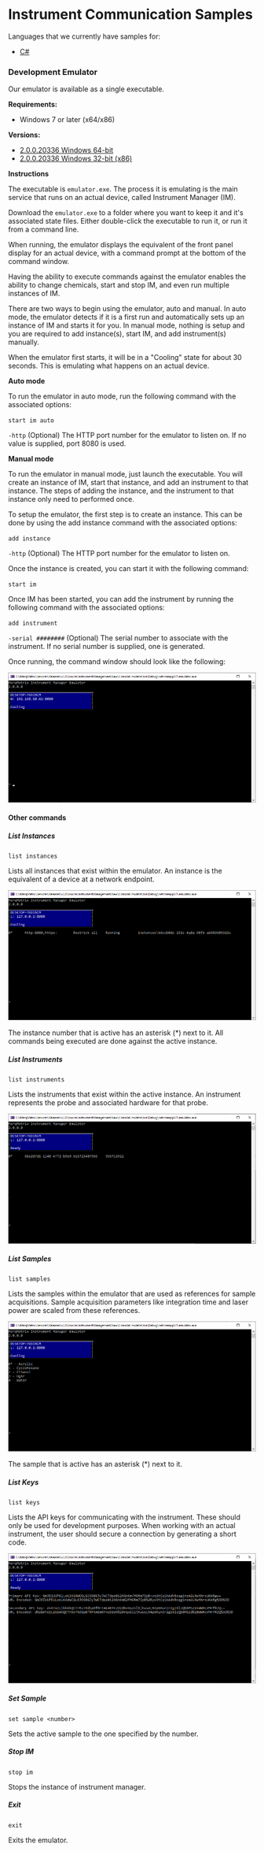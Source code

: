 # Instrument Communication Samples
Languages that we currently have samples for:

- [C#](C#)

### Development Emulator
Our emulator is available as a single executable.

**Requirements:**

- Windows 7 or later (x64/x86)

**Versions:**

- [2.0.0.20336 Windows 64-bit](https://marqmetrixresources01.blob.core.windows.net/software/Emulator/2.0.0.20336-08/win-x64/emulator.exe)
- [2.0.0.20336 Windows 32-bit (x86)](https://marqmetrixresources01.blob.core.windows.net/software/Emulator/2.0.0.20336-08/win-x86/emulator.exe)


**Instructions**

The executable is `emulator.exe`. The process it is emulating is the main service that runs on an actual device, called Instrument Manager (IM).

Download the `emulator.exe` to a folder where you want to keep it and it's associated state files. Either double-click the executable to run it, or run it from a command line.

When running, the emulator displays the equivalent of the front panel display for an actual device, with a command prompt at the bottom of the command window.

Having the ability to execute commands against the emulator enables the ability to change chemicals, start and stop IM, and even run multiple instances of IM.

There are two ways to begin using the emulator, auto and manual. In auto mode, the emulator detects if it is a first run and automatically sets up an instance of IM and starts it for you. In manual mode, nothing is setup and you are required to add instance(s), start IM, and add instrument(s) manually.

When the emulator first starts, it will be in a "Cooling" state for about 30 seconds. This is emulating what happens on an actual device.

**Auto mode**

To run the emulator in auto mode, run the following command with the associated options:

`start im auto`

`-http`
(Optional) The HTTP port number for the emulator to listen on. If no value is supplied, port 8080 is used.

**Manual mode**

To run the emulator in manual mode, just launch the executable. You will create an instance of IM, start that instance, and add an instrument to that instance. The steps of adding the instance, and the instrument to that instance only need to performed once.

To setup the emulator, the first step is to create an instance. This can be done by using the add instance command with the associated options:

`add instance`

`-http`
(Optional) The HTTP port number for the emulator to listen on.

Once the instance is created, you can start it with the following command:

`start im`

Once IM has been started, you can add the instrument by running the following command with the associated options:

`add instrument`

`-serial ########`
(Optional) The serial number to associate with the instrument. If no serial number is supplied, one is generated.

Once running, the command window should look like the following:

![Auto Mode Emulator Cooling](EmulatorSetup/AutoModeCooling.png)

#### Other commands
##### List Instances

`list instances`

Lists all instances that exist within the emulator. An instance is the equivalent of a device at a network endpoint.

![List Instances](EmulatorSetup/ListInstances.png)

The instance number that is active has an asterisk (*) next to it. All commands being executed are done against the active instance.

##### List Instruments

`list instruments`

Lists the instruments that exist within the active instance. An instrument represents the probe and associated hardware for that probe.

![List Instances](EmulatorSetup/ListInstruments.png)

##### List Samples

`list samples`

Lists the samples within the emulator that are used as references for sample acquisitions. Sample acquisition parameters like integration time and laser power are scaled from these references.

![List Samples](EmulatorSetup/ListSamples.png)

The sample that is active has an asterisk (*) next to it.

##### List Keys

`list keys`

Lists the API keys for communicating with the instrument. These should only be used for development purposes. When working with an actual instrument, the user should secure a connection by generating a short code.

![List Samples](EmulatorSetup/ListKeys.png)

##### Set Sample

`set sample <number>`

Sets the active sample to the one specified by the number. 

##### Stop IM

`stop im`

Stops the instance of instrument manager.

##### Exit

`exit`

Exits the emulator.